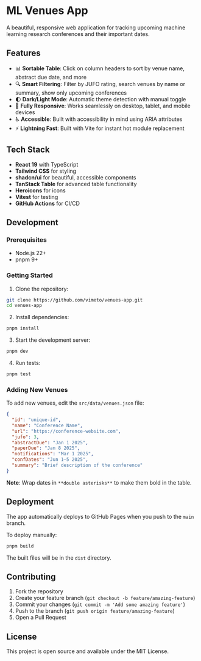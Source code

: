 # ML Venues App

A beautiful, responsive web application for tracking upcoming machine learning research conferences and their important dates.

## Features

- 📊 **Sortable Table**: Click on column headers to sort by venue name, abstract due date, and more
- 🔍 **Smart Filtering**: Filter by JUFO rating, search venues by name or summary, show only upcoming conferences
- 🌓 **Dark/Light Mode**: Automatic theme detection with manual toggle
- 📱 **Fully Responsive**: Works seamlessly on desktop, tablet, and mobile devices
- ♿ **Accessible**: Built with accessibility in mind using ARIA attributes
- ⚡ **Lightning Fast**: Built with Vite for instant hot module replacement

## Tech Stack

- **React 19** with TypeScript
- **Tailwind CSS** for styling
- **shadcn/ui** for beautiful, accessible components
- **TanStack Table** for advanced table functionality
- **Heroicons** for icons
- **Vitest** for testing
- **GitHub Actions** for CI/CD

## Development

### Prerequisites

- Node.js 22+
- pnpm 9+

### Getting Started

1. Clone the repository:
```bash
git clone https://github.com/vimeto/venues-app.git
cd venues-app
```

2. Install dependencies:
```bash
pnpm install
```

3. Start the development server:
```bash
pnpm dev
```

4. Run tests:
```bash
pnpm test
```

### Adding New Venues

To add new venues, edit the `src/data/venues.json` file:

```json
{
  "id": "unique-id",
  "name": "Conference Name",
  "url": "https://conference-website.com",
  "jufo": 3,
  "abstractDue": "Jan 1 2025",
  "paperDue": "Jan 8 2025",
  "notifications": "Mar 1 2025",
  "confDates": "Jun 1–5 2025",
  "summary": "Brief description of the conference"
}
```

**Note**: Wrap dates in `**double asterisks**` to make them bold in the table.

## Deployment

The app automatically deploys to GitHub Pages when you push to the `main` branch.

To deploy manually:

```bash
pnpm build
```

The built files will be in the `dist` directory.

## Contributing

1. Fork the repository
2. Create your feature branch (`git checkout -b feature/amazing-feature`)
3. Commit your changes (`git commit -m 'Add some amazing feature'`)
4. Push to the branch (`git push origin feature/amazing-feature`)
5. Open a Pull Request

## License

This project is open source and available under the MIT License.